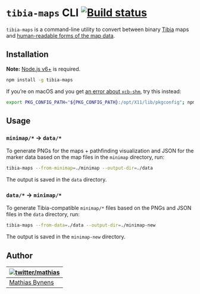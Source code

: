 # `tibia-maps` CLI [![Build status](https://travis-ci.org/tibiamaps/tibia-maps-script.svg?branch=master)](https://travis-ci.org/tibiamaps/tibia-maps-script)

`tibia-maps` is a command-line utility to convert between binary [Tibia](https://secure.tibia.com/) maps and [human-readable forms of the map data](https://github.com/tibiamaps/tibia-map-data).

## Installation

**Note:** [Node.js v6+](https://nodejs.org/en/) is required.

```sh
npm install -g tibia-maps
```

If you’re on macOS and you get [an error about `xcb-shm`](https://github.com/Automattic/node-canvas/pull/541), try this instead:

```sh
export PKG_CONFIG_PATH="${PKG_CONFIG_PATH}:/opt/X11/lib/pkgconfig"; npm install -g tibia-maps
```

## Usage

### `minimap/*` → `data/*`

To generate PNGs for the maps + pathfinding visualization and JSON for the marker data based on the map files in the `minimap` directory, run:

```sh
tibia-maps --from-minimap=./minimap --output-dir=./data
```

The output is saved in the `data` directory.

### `data/*` → `minimap/*`

To generate Tibia-compatible `minimap/*` files based on the PNGs and JSON files in the `data` directory, run:

```sh
tibia-maps --from-data=./data --output-dir=./minimap-new
```

The output is saved in the `minimap-new` directory.

## Author

| [![twitter/mathias](https://gravatar.com/avatar/24e08a9ea84deb17ae121074d0f17125?s=70)](https://twitter.com/mathias "Follow @mathias on Twitter") |
|---|
| [Mathias Bynens](https://mathiasbynens.be/) |
